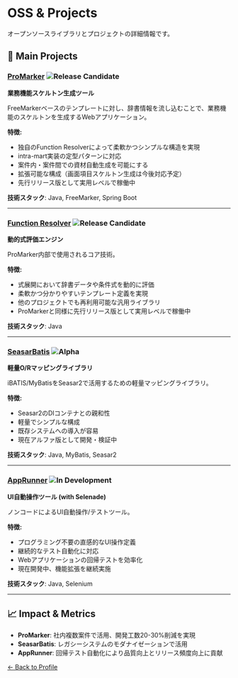 # OSS & Projects

オープンソースライブラリとプロジェクトの詳細情報です。

## 🎯 Main Projects

### [ProMarker](https://github.com/vemic/promarker) ![Release Candidate](https://img.shields.io/badge/status-release%20candidate-blue)
**業務機能スケルトン生成ツール**

FreeMarkerベースのテンプレートに対し、辞書情報を流し込むことで、業務機能のスケルトンを生成するWebアプリケーション。

**特徴:**
- 独自のFunction Resolverによって柔軟かつシンプルな構造を実現
- intra-mart実装の定型パターンに対応
- 案件内・案件間での資材自動生成を可能にする
- 拡張可能な構成（画面項目スケルトン生成は今後対応予定）
- 先行リリース版として実用レベルで稼働中

**技術スタック**: Java, FreeMarker, Spring Boot

---

### [Function Resolver](https://github.com/vemic/function-resolver) ![Release Candidate](https://img.shields.io/badge/status-release%20candidate-blue)
**動的式評価エンジン**

ProMarker内部で使用されるコア技術。

**特徴:**
- 式展開において辞書データや条件式を動的に評価
- 柔軟かつ分かりやすいテンプレート定義を実現
- 他のプロジェクトでも再利用可能な汎用ライブラリ
- ProMarkerと同様に先行リリース版として実用レベルで稼働中

**技術スタック**: Java

---

### [SeasarBatis](https://github.com/vemic/seasarbatis) ![Alpha](https://img.shields.io/badge/status-alpha-red)
**軽量O/Rマッピングライブラリ**

iBATIS/MyBatisをSeasar2で活用するための軽量マッピングライブラリ。

**特徴:**
- Seasar2のDIコンテナとの親和性
- 軽量でシンプルな構成
- 既存システムへの導入が容易
- 現在アルファ版として開発・検証中

**技術スタック**: Java, MyBatis, Seasar2

---

### [AppRunner](https://github.com/vemic/apprunner) ![In Development](https://img.shields.io/badge/status-in%20development-yellow)
**UI自動操作ツール (with Selenade)**

ノンコードによるUI自動操作/テストツール。

**特徴:**
- プログラミング不要の直感的なUI操作定義
- 継続的なテスト自動化に対応
- Webアプリケーションの回帰テストを効率化
- 現在開発中、機能拡張を継続実施

**技術スタック**: Java, Selenium

---

## 📈 Impact & Metrics

- **ProMarker**: 社内複数案件で活用、開発工数20-30%削減を実現
- **SeasarBatis**: レガシーシステムのモダナイゼーションで活用
- **AppRunner**: 回帰テスト自動化により品質向上とリリース頻度向上に貢献

[← Back to Profile](../README.md)
